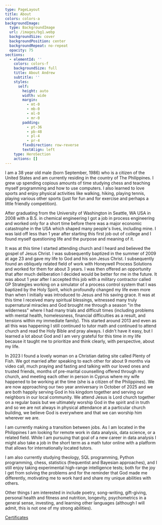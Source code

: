 ```yaml
---
type: PageLayout
title: About
colors: colors-a
backgroundImage:
  type: BackgroundImage
  url: /images/bg1.webp
  backgroundSize: cover
  backgroundPosition: center
  backgroundRepeat: no-repeat
  opacity: 75
sections:
  - elementId: ''
    colors: colors-f
    backgroundSize: full
    title: About Andrew
    subtitle: ''
    styles:
      self:
        height: auto
        width: wide
        margin:
          - mt-0
          - mb-0
          - ml-0
          - mr-0
        padding:
          - pt-36
          - pb-48
          - pl-4
          - pr-4
        flexDirection: row-reverse
        textAlign: left
    type: HeroSection
    actions: []
---
```


I am a 38 year old male (born September, 1986) who is a citizen of the United States and am currently residing in the country of The Philippines. I grew up spending copious amounts of time studying chess and teaching myself programming and how to use computers. I also learned to love sports and enjoy physical activities like walking, hiking, playing tennis, playing various other sports (just for fun and for exercise and perhaps a little friendly competition).

After graduating from the University of Washington in Seattle, WA USA in 2008 with a B.S. in chemical engineering I got a job in process engineering and worked only for a short time before there was a major economic catastrophe in the USA which shaped many people's lives, including mine. I was laid off less than 1 year after starting this first job out of college and I found myself questioning life and the purpose and meaning of it.

It was at this time I started attending church and I heard and believed the gospel of Jesus Christ. I was subsequently baptized in the summer of 2009 at age 23 and gave my life to God and his son Jesus Christ. I subsequently found an obliquely related field of work with Honeywell Process Solutions and worked for them for about 3 years. I was then offered an opportunity that after much deliberation I decided would be better for me in the future. It was about 1 year after I accepted this job with a military contractor called GP Strategies working on a simulator of a process control system that I was baptized by the Holy Spirit, which profoundly changed my life even more than when I initially was introduced to Jesus and his saving grace. It was at this time I received many spiritual blessings, witnessed many truly supernatural miracles and God brought me through a season "in the wilderness" where I had many trials and difficult times (including problems with mental health, homelessness, financial difficulties as a result, and tensions within my immediate family). This started around 2013 and even as all this was happening I still continued to tutor math and continued to attend church and read the Holy Bible and pray always. I didn't have it easy, but I learned a lot about God and I am very grateful for this time in my life because it taught me to prioritize and think clearly, with perspective, about my life.

In 2023 I found a lovely woman on a Christian dating site called Plenty of Fish. We got married after speaking to each other for about 9 months via video call, much praying and fasting and talking with our loved ones and trusted friends, months of pre-marital counselling offered through my church, and meeting each other in person in Cyprus where my wife happened to be working at the time (she is a citizen of the Philippines). We are now approaching our two year anniversary in October of 2025 and we are both happily serving God in his kingdom together and serving our neighbors in our local community. We attend Jesus is Lord church together on a regular basis but we ultimately worship God in the spirit and in truth and so we are not always in physical attendance at a particular church building, we believe God is everywhere and that we can worship him wherever we are.

I am currently making a transition between jobs.  As I am located in the Philippines I am looking for remote work in data analysis, data science, or a related field.  While I am pursuing that goal of a new career in data analysis I might also take a job in the short term as a math tutor online with a platform that allows for internationally located tutors.

I am also currently studying theology, SQL programming, Python programming, chess, statistics (frequentist and Bayesian approaches), and I still enjoy taking experimental high-range intelligence tests; both for the joy I get from solving the problems and for the reminder that God made me differently, motivating me to work hard and share my unique abilities with others.

Other things I am interested in include poetry, song-writing, gift-giving, personal health and fitness and nutrition, longevity, psychometrics in a general sense, investing, and learning other languages (although I will admit, this is not one of my strong abilities).

[Certificates](certificates/)